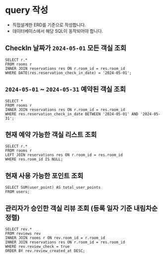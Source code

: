 # query 작성

* 직접설계한 ERD를 기준으로 작성합니다.
* 데이터베이스에서 해당 SQL이 동작되어야 합니다.

## CheckIn 날짜가 `2024-05-01` 모든 객실 조회

```
SELECT r.*
FROM rooms r
INNER JOIN reservations res ON r.room_id = res.room_id
WHERE DATE(res.reservation_check_in_date) = '2024-05-01';
```

## `2024-05-01` ~ `2024-05-31` 예약된 객실 조회

```
SELECT *
FROM rooms r
INNER JOIN reservations res ON r.room_id = res.room_id
WHERE res.reservation_check_in_date BETWEEN '2024-05-01' AND '2024-05-31';
```

## 현재 예약 가능한 객실 리스트 조회

```
SELECT r.*
FROM rooms r
LEFT JOIN reservations res ON r.room_id = res.room_id
WHERE res.room_id IS NULL;
```

## 현재 사용 가능한 포인트 조회

```
SELECT SUM(user_point) AS total_user_points
FROM users;
```

## 관리자가 승인한 객실 리뷰 조회 (등록 일자 기준 내림차순 정렬)

```
SELECT rev.*
FROM reviews rev
INNER JOIN rooms r ON rev.room_id = r.room_id
INNER JOIN reservations res ON r.room_id = res.room_id
WHERE rev.review_check = true
ORDER BY rev.review_created_at DESC;
```